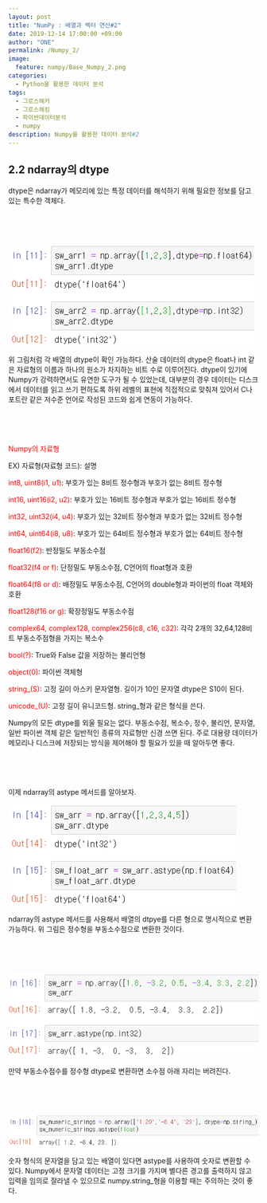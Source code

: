 ```yaml
---
layout: post
title: "NumPy : 배열과 벡터 연산#2"
date: 2019-12-14 17:00:00 +09:00
author: "ONE"
permalink: /Numpy_2/
image:
  feature: numpy/Base_Numpy_2.png
categories:
  - Python을 활용한 데이터 분석
tags:
  - 그로스해커
  - 그로스해킹
  - 파이썬데이터분석
  - numpy
description: Numpy를 활용한 데이터 분석#2
---
```


## 2.2 ndarray의 dtype

dtype은 ndarray가 메모리에 있는 특정 데이터를 해석하기 위해 필요한 정보를 담고 있는 특수한 객체다.

<br><br><br>

![Numpy2-1](/img/post/Numpy2/Numpy2-1.PNG)

위 그림처럼 각 배열의 dtype이 확인 가능하다. 산술 데이터의 dtype은 float나 int 같은 자료형의 이름과 하나의 원소가 차지하는 비트 수로 이루어진다. dtype이 있기에 Numpy가 강력하면서도 유연한 도구가 될 수 있었는데, 대부분의 경우 데이터는 디스크에서 데이터를 읽고 쓰기 편하도록 하위 레벨의 표현에 직접적으로 맞춰져 있어서 C나 포트란 같은 저수준 언어로 작성된 코드와 쉽게 연동이 가능하다.

<br><br><br>

<red style ="color: red">Numpy의 자료형</red>

EX) 자료형(자료형 코드): 설명

<red style ="color: red">int8, uint8(i1, u1)</red>: 부호가 있는 8비트 정수형과 부호가 없는 8비트 정수형



<red style ="color: red">int16, uint16(i2, u2)</red>: 부호가 있는 16비트 정수형과 부호가 없는 16비트 정수형



<red style ="color: red">int32, uint32(i4, u4)</red>: 부호가 있는 32비트 정수형과 부호가 없는 32비트 정수형



<red style ="color: red">int64, uint64(i8, u8)</red>: 부호가 있는 64비트 정수형과 부호가 없는 64비트 정수형



<red style ="color: red">float16(f2)</red>: 반정밀도 부동소수점



<red style ="color: red">float32(f4 or f)</red>: 단정밀도 부동소수점, C언어의 float형과 호환



<red style ="color: red">float64(f8 or d)</red>: 배정밀도 부동소수점, C언어의 double형과 파이썬의 float 객체와 호환



<red style ="color: red">float128(f16 or g)</red>: 확장정밀도 부동소수점



<red style ="color: red">complex64, complex128, complex256(c8, c16, c32)</red>: 각각 2개의 32,64,128비트 부동소주점형을 가지는 복소수



<red style ="color: red">bool(?)</red>: True와 False 값을 저장하는 불리언형



<red style ="color: red">object(0)</red>: 파이썬 객체형



<red style ="color: red">string_(S)</red>: 고정 길이 아스키 문자열형. 길이가 10인 문자열 dtype은 S10이 된다.



<red style ="color: red">unicode_(U)</red>: 고정 길이 유니코드형. string_형과 같은 형식을 쓴다.



Numpy의 모든 dtype를 외울 필요는 없다. 부동소수점, 복소수, 정수, 불리언, 문자열, 일반 파이썬 객체 같은 일반적인 종류의 자료형만 신경 쓰면 된다. 주로 대용량 데이터가 메모리나 디스크에 저장되는 방식을 제어해야 할 필요가 있을 때 알아두면 좋다.

<br><br><br>

이제 ndarray의 astype 메서드를 알아보자.

![Numpy2-1](/img/post/Numpy2/Numpy2-2.PNG)

ndarray의 astype 메서드를 사용해서 배열의 dtpye를 다른 형으로 명시적으로 변환 가능하다. 위 그림은 정수형을 부동소수점으로 변환한 것이다.

<br><br><br>

![Numpy2-1](/img/post/Numpy2/Numpy2-3.PNG)

만약 부동소수점수를 정수형 dtype로 변환하면 소수점 아래 자리는 버려진다.

<br><br><br>

![Numpy2-1](/img/post/Numpy2/Numpy2-4.PNG)

숫자 형식의 문자열을 담고 있는 배열이 있다면 astype를 사용하여 숫자로 변환할 수 있다. Numpy에서 문자열 데이터는 고정 크기를 가지며 별다른 경고를 출력하지 않고 입력을 임의로 잘라낼 수 있으므로 numpy.string_형을 이용할 때는 주의하는 것이 좋다.